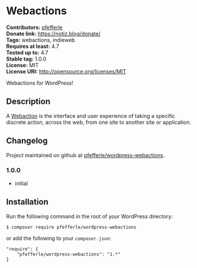 # Webactions #
**Contributors:** [pfefferle](https://profiles.wordpress.org/pfefferle)  
**Donate link:** https://notiz.blog/donate/  
**Tags:** webactions, indieweb  
**Requires at least:** 4.7  
**Tested up to:** 4.7  
**Stable tag:** 1.0.0  
**License:** MIT  
**License URI:** http://opensource.org/licenses/MIT  

Webactions for WordPress!

## Description ##

A [Webaction](https://indieweb.org/webactions) is the interface and user experience of taking a specific discrete action, across the web, from one site to another site or application.

## Changelog ##

Project maintained on github at [pfefferle/wordpress-webactions](https://github.com/pfefferle/wordpress-webactions).

### 1.0.0 ###

* initial

## Installation ##

Run the following command in the root of your WordPress directory:

	$ composer require pfefferle/wordpress-webactions

or add the following to your `composer.json`:

	"require": {
		"pfefferle/wordpress-webactions": "1.*"
	}

